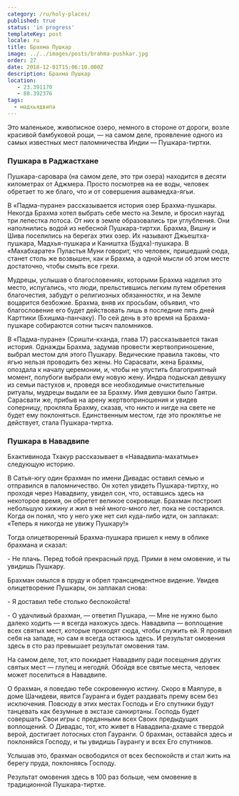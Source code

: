 ```yaml
---
category: /ru/holy-places/
published: true
status: 'in progress'
templateKey: post
locale: ru
title: Брахма Пушкар
image: ../../images/posts/brahma-pushkar.jpg
order: 27
date: 2018-12-01T15:06:10.000Z
description: Брахма Пушкар
location:
   - 23.391170
   - 88.392376
tags:
  - мадхьядвипа
---
```


Это маленькое, живописное озеро, немного в стороне от дороги, возле красивой бамбуковой рощи, — на самом деле, проявление одного из самых известных мест паломничества Индии — Пушкара-тиртхи.

### Пушкара в Раджастхане
Пушкара-саровара (на самом деле, это три озера) находится в десяти километрах от Аджмера. Просто посмотрев на ее воды, человек обретает то же благо, что и от совершения ашвамедха-ягьи.

В «Падма-пуране» рассказывается история озер Брахма-пушкары. Некогда Брахма хотел выбрать себе место на Земле, и бросил наугад три лепестка лотоса. От них в земле образовались три углубления. Они наполнились водой из небесной Пушкара-тиртхи. Брахма, Вишну и Шива поселились на берегах этих озер. Их называют Джьештха-пушкара, Мадхья-пушкара и Каништха (Будха)-пушкара. В «Махабхарате» Пуластья Муни говорит, что человек, пришедший сюда, станет столь же возвышен, как и Брахма, а одной мысли об этом месте достаточно, чтобы смыть все грехи.

Мудрецы, услышав о благословениях, которыми Брахма наделил это место, испугались, что люди, прельстившись легким путем обретения благочестия, забудут о религиозных обязанностях, и на Земле воцарится безбожие. Брахма, вняв их просьбам, объявил, что благословение его будет действовать лишь в последние пять дней Карттики (Бхишма-панчаку). По сей день в это время на Брахма-пушкаре собираются сотни тысяч паломников.

В «Падма-пуране» (Сришти-кханда, глава 17) рассказывается такая история. Однажды Брахма, задумав провести жертвоприношение, выбрал местом для этого Пушкару. Ведические правила таковы, что ягью нельзя проводить без жены. Но Сарасвати, жена Брахмы, опоздала к началу церемонии, и, чтобы не упустить благоприятный момент, полубоги выбрали ему новую жену. Индра подыскал девушку из семьи пастухов и, проведя все необходимые очистительные ритуалы, мудрецы выдали ее за Брахму. Имя девушки было Гаятри. Сарасвати же, прибыв на арену жертвоприношения и увидев соперницу, прокляла Брахму, сказав, что никто и нигде на свете не будет ему поклоняться. Единственным местом, где это проклятье не действует, стала Пушкара-тиртха.

### Пушкара в Навадвипе
Бхактивинода Тхакур рассказывает в «Навадвипа-махатмье» следующую историю.

В Сатья-югу один брахман по имени Дивадас оставил семью и отправился в паломничество. Он хотел увидеть Пушкара-тиртху, но проходя через Навадвипу, увидел сон, что, оставшись здесь на некоторое время, он обретет великое сокровище. Брахман построил небольшую хижину и жил в ней много-много лет, пока не состарился. Когда он понял, что у него уже нет сил куда-либо идти, он заплакал: «Теперь я никогда не увижу Пушкару!»

Тогда олицетворенный Брахма-пушкара пришел к нему в облике брахмана и сказал:

\- Не плачь. Перед тобой прекрасный пруд. Прими в нем омовение, и ты увидишь Пушкару.

Брахман омылся в пруду и обрел трансцендентное видение. Увидев олицетворение Пушкары, он заплакал снова:

\- Я доставил тебе столько беспокойств!

\- О удачливый брахман, — ответил Пушкара, — Мне не нужно было далеко ходить — я всегда нахожусь здесь. Навадвипа — воплощение всех святых мест, которые приходят сюда, чтобы служить ей. Я проявил себя на западе, но сам я всегда остаюсь здесь. И результат омовения здесь в сто раз превышает результат омовения там.

На самом деле, тот, кто покидает Навадвипу ради посещения других святых мест — глупец и негодяй. Обойдя все святые места, человек может поселиться в Навадвипе.

О брахман, я поведаю тебе сокровенную истину. Скоро в Маяпуре, в доме Шачидеви, явится Гауранга и будет раздавать прему всем без исключения. Повсюду в этих местах Господь и Его спутники будут танцевать как безумные в экстазе санкиртаны. Господь будет совершать Свои игры с преданными всех Своих предыдущих воплощений. О Дивадас, тот, кто живет в Навадвипа-дхаме с твердой верой, достигает лотосных стоп Гауранги. О брахман, оставайся здесь и поклоняйся Господу, и ты увидишь Гаурангу и всех Его спутников.

Услышав это, брахман освободился от всех беспокойств и стал жить на берегу пруда, поклоняясь Господу.

Результат омовения здесь в 100 раз больше, чем омовение в традиционной Пушкара-тиртхе.

<tbd locale="ru" url="mailto:haribol@mayapur.live"></tbd>
